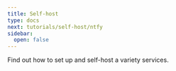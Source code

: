 ```yaml
---
title: Self-host
type: docs
next: tutorials/self-host/ntfy
sidebar:
  open: false
---
```


Find out how to set up and self-host a variety services.
